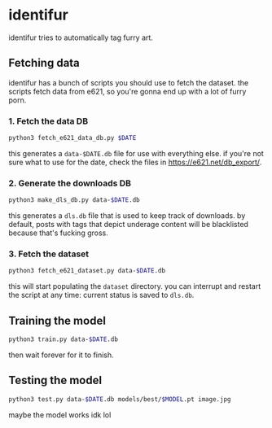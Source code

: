 # identifur

identifur tries to automatically tag furry art.

## Fetching data

identifur has a bunch of scripts you should use to fetch the dataset. the scripts fetch data from e621, so you're gonna end up with a lot of furry porn.

### 1. Fetch the data DB

```sh
python3 fetch_e621_data_db.py $DATE
```

this generates a `data-$DATE.db` file for use with everything else. if you're not sure what to use for the date, check the files in https://e621.net/db_export/.

### 2. Generate the downloads DB

```sh
python3 make_dls_db.py data-$DATE.db
```

this generates a `dls.db` file that is used to keep track of downloads. by default, posts with tags that depict underage content will be blacklisted because that's fucking gross.

### 3. Fetch the dataset

```sh
python3 fetch_e621_dataset.py data-$DATE.db
```

this will start populating the `dataset` directory. you can interrupt and restart the script at any time: current status is saved to `dls.db`.

## Training the model

```sh
python3 train.py data-$DATE.db
```

then wait forever for it to finish.

## Testing the model

```sh
python3 test.py data-$DATE.db models/best/$MODEL.pt image.jpg
```

maybe the model works idk lol
